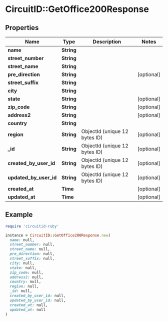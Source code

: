 # CircuitID::GetOffice200Response

## Properties

| Name | Type | Description | Notes |
| ---- | ---- | ----------- | ----- |
| **name** | **String** |  |  |
| **street_number** | **String** |  |  |
| **street_name** | **String** |  |  |
| **pre_direction** | **String** |  | [optional] |
| **street_suffix** | **String** |  |  |
| **city** | **String** |  |  |
| **state** | **String** |  | [optional] |
| **zip_code** | **String** |  | [optional] |
| **address2** | **String** |  | [optional] |
| **country** | **String** |  |  |
| **region** | **String** | ObjectId (unique 12 bytes ID) | [optional] |
| **_id** | **String** | ObjectId (unique 12 bytes ID) | [optional] |
| **created_by_user_id** | **String** | ObjectId (unique 12 bytes ID) | [optional] |
| **updated_by_user_id** | **String** | ObjectId (unique 12 bytes ID) | [optional] |
| **created_at** | **Time** |  | [optional] |
| **updated_at** | **Time** |  | [optional] |

## Example

```ruby
require 'circuitid-ruby'

instance = CircuitID::GetOffice200Response.new(
  name: null,
  street_number: null,
  street_name: null,
  pre_direction: null,
  street_suffix: null,
  city: null,
  state: null,
  zip_code: null,
  address2: null,
  country: null,
  region: null,
  _id: null,
  created_by_user_id: null,
  updated_by_user_id: null,
  created_at: null,
  updated_at: null
)
```

